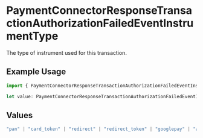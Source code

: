 # PaymentConnectorResponseTransactionAuthorizationFailedEventInstrumentType

The type of instrument used for this transaction.

## Example Usage

```typescript
import { PaymentConnectorResponseTransactionAuthorizationFailedEventInstrumentType } from "@gr4vy/sdk/models/components";

let value: PaymentConnectorResponseTransactionAuthorizationFailedEventInstrumentType = "pan";
```

## Values

```typescript
"pan" | "card_token" | "redirect" | "redirect_token" | "googlepay" | "applepay" | "network_token"
```